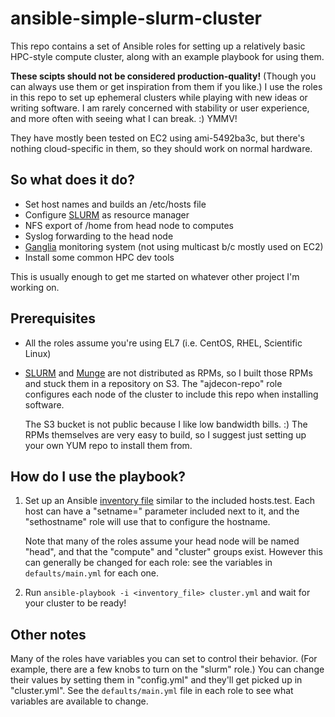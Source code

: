 ansible-simple-slurm-cluster
============================

This repo contains a set of Ansible roles for setting up a relatively basic
HPC-style compute cluster, along with an example playbook for using them.

**These scipts should not be considered production-quality!** (Though
you can always use them or get inspiration from them if you like.) I use
the roles in this repo to set up ephemeral clusters while playing with new
ideas or writing software. I am rarely concerned with stability or user
experience, and more often with seeing what I can break. :) YMMV!

They have mostly been tested on EC2 using ami-5492ba3c, but there's
nothing cloud-specific in them, so they should work on normal hardware.


So what does it do?
-------------------

- Set host names and builds an /etc/hosts file
- Configure [SLURM](http://slurm.schedmd.com) as resource manager
- NFS export of /home from head node to computes
- Syslog forwarding to the head node
- [Ganglia](http://ganglia.sourceforge.net/) monitoring system (not using multicast b/c mostly used on EC2)
- Install some common HPC dev tools

This is usually enough to get me started on whatever other project I'm working
on.


Prerequisites
-------------

- All the roles assume you're using EL7 (i.e. CentOS, RHEL, Scientific Linux)

- [SLURM](http://slurm.schedmd.com) and [Munge](https://code.google.com/p/munge/) 
  are not distributed as RPMs, so I built those RPMs and stuck
  them in a repository on S3. The "ajdecon-repo" role configures each node of
  the cluster to include this repo when installing software.
  
  The S3 bucket is not public because I like low bandwidth bills. :) The RPMs
  themselves are very easy to build, so I suggest just setting up your own
  YUM repo to install them from.


How do I use the playbook?
--------------------------

1. Set up an Ansible [inventory file](http://docs.ansible.com/intro_inventory.html)
   similar to the included hosts.test. Each host can have a "setname="
   parameter included next to it, and the "sethostname" role will use that
   to configure the hostname.

   Note that many of the roles assume your head node will be named "head", and
   that the "compute" and "cluster" groups exist. However this can generally be
   changed for each role: see the variables in `defaults/main.yml` for each one.

2. Run `ansible-playbook -i <inventory_file> cluster.yml` and wait for your
   cluster to be ready!


Other notes
-----------

Many of the roles have variables you can set to control their behavior. (For
example, there are a few knobs to turn on the "slurm" role.) You can change
their values by setting them in "config.yml" and they'll get picked up
in "cluster.yml". See the `defaults/main.yml` file in each role to see what
variables are available to change.


